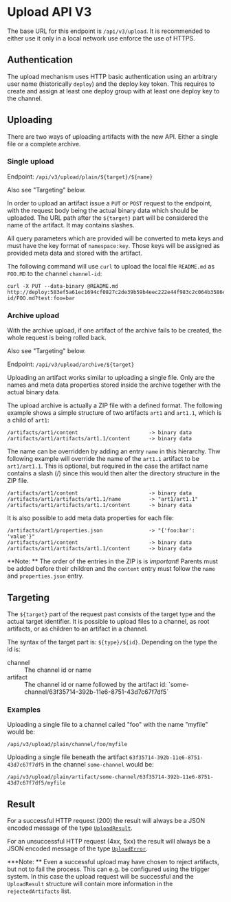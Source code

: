 # Upload API V3

The base URL for this endpoint is `/api/v3/upload`. It is recommended to either use
it only in a local network use enforce the use of HTTPS.

## Authentication

The upload mechanism uses HTTP basic authentication using an arbitrary
user name (historically `deploy`) and the deploy key token. This requires to create
and assign at least one deploy group with at least one deploy key to the channel.

## Uploading

There are two ways of uploading artifacts with the new API. Either a single file or
a complete archive.

### Single upload

Endpoint: `/api/v3/upload/plain/${target}/${name}`

Also see "Targeting" below.

In order to upload an artifact issue a `PUT` or `POST` request to the endpoint, with the request body being the actual binary data which should be uploaded.
The URL path after the `${target}` part will be considered the name of the artifact. It may contains slashes.

All query parameters which are provided will be converted to meta keys and must have the key format of `namespace:key`. Those keys will be assigned as
provided meta data and stored with the artifact.

The following command will use `curl` to upload the local file `README.md` as `FOO.MD` to the channel `channel-id`: 

    curl -X PUT --data-binary @README.md http://deploy:583ef5a61ec1694cf0827c2de39b59b4eec222e44f983c2c064b3586e4e65637@localhost:8080/api/v3/upload/plain/channel/channel-id/FOO.md?test:foo=bar

### Archive upload

With the archive upload, if one artifact of the archive fails to be created, the whole
request is being rolled back.

Also see "Targeting" below.

Endpoint: `/api/v3/upload/archive/${target}`

Uploading an artifact works similar to uploading a single file.
Only are the names and meta data properties stored inside the
archive together with the actual binary data.

The upload archive is actually a ZIP file with a defined format.
The following example shows a simple structure of two artifacts `art1` and `art1.1`,
which is a child of `art1`: 

	/artifacts/art1/content                       -> binary data
	/artifacts/art1/artifacts/art1.1/content      -> binary data

The name can be overridden by adding an entry `name` in this hierarchy. Thw following
example will override the name of the `art1.1` artifact to be `art1/art1.1`. This is
optional, but required in the case the artifact name contains a slash (/) since this would
then alter the directory structure in the ZIP file.

	/artifacts/art1/content                       -> binary data
	/artifacts/art1/artifacts/art1.1/name         -> "art1/art1.1"
	/artifacts/art1/artifacts/art1.1/content      -> binary data

It is also possible to add meta data properties for each file:

	/artifacts/art1/properties.json               -> "{'foo:bar': 'value'}"
	/artifacts/art1/content                       -> binary data
	/artifacts/art1/artifacts/art1.1/content      -> binary data
	
**Note: ** The order of the entries in the ZIP is is _important_! Parents must be
added before their children and the `content` entry must follow the `name` and `properties.json` entry.

## Targeting

The `${target}` part of the request past consists of the target type and the actual target identifier.
It is possible to upload files to a channel, as root artifacts, or as children to an artifact in a channel.

The syntax of the target part is: `${type}/${id}`. Depending on the type the id is:

<dl>
<dt>channel</dt>
<dd>The channel id or name</dd>
<dt>artifact</dt>
<dd>The channel id or name followed by the artifact id: `some-channel/63f35714-392b-11e6-8751-43d7c67f7df5`</dd>
</dl>

### Examples

Uploading a single file to a channel called "foo" with the name "myfile" would be:

	/api/v3/upload/plain/channel/foo/myfile
	
Uploading a single file beneath the artifact `63f35714-392b-11e6-8751-43d7c67f7df5` in the channel `some-channel` would be:

	/api/v3/upload/plain/artifact/some-channel/63f35714-392b-11e6-8751-43d7c67f7df5/myfile

## Result

For a successful HTTP request (200) the result will always be a JSON encoded message of the
type [`UploadResult`](src/org/eclipse/packagedrone/repo/api/upload/UploadResult.java).

For an unsuccessful HTTP request (4xx, 5xx) the result will always be a JSON encoded message of the type [`UploadError`](src/org/eclipse/packagedrone/repo/api/upload/UploadError.java).

***Note: ** Even a successful upload may have chosen to reject artifacts, but not to fail the process. This can e.g. be configured using the trigger system. In this case the upload request
will be successful and the `UploadResult` structure will contain more information in the
`rejectedArtifacts` list. 